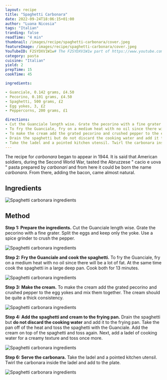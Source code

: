 ```yaml
---
layout: recipe
title: "Spaghetti Carbonara"
date: 2022-09-24T18:06:15+01:00
author: "Luana Nicosia"
tags: "Italian"
tranding: false
readTime: "4 min"
thumbnail: /images/recipe/spaghetti-carbonara/cover.jpeg
featureImage: /images/recipe/spaghetti-carbonara/cover.jpeg
YouTubeID: F2SYDXV1W1w# The F2SYDXV1W1w part of https://www.youtube.com/watch?v=F2SYDXV1W1w
category: pasta 
cuisine: "Italian"
yield: 2
prepTime: 15
cookTime: 45

ingredients:

- Guanciale, 0.142 grams, £4.50
- Pecorino, 0.101 grams, £4.50
- Spaghetti, 500 grams, £2
- Egg yokes, 3, £2
- Peppercorns, 200 grams, £1

directions:
- Cut the Guanciale length wise. Grate the pecorino with a fine grater. Split the eggs and keep only the yoke. Use a spice grinder to crush the pepper.
- To fry the Guanciale, fry on a medium heat with no oil since there will be a lot of fat. At the same time cook the spaghetti in a large deep pan. Cook both for 13 minutes.
- To make the cream add the grated pecorino and crushed pepper to the egg yokes and mix them together. The cream should be quite a thick consistency. 
- Drain the spaghetti but do not discard the cooking water and add it to the frying pan. Take the pan off of the heat and toss the spaghetti with the Guanciale. Add the cream on top of the spaghetti and toss again. Next, add a ladel of cooking water for a creamy texture and toss once more.
- Take the ladel and a pointed kitchen utensil. Twirl the carbonara inside the ladel and add to the plate. 
---
```


The recipe for *carbonara* began to appear in 1944. It is said that American soldiers, during the Second World War, tasted the Abruzzese " cacio e  uova " pasta prepared by *carbonari* and from here it could be born the name *carbonara*. From there, adding the bacon, came almost natural.
## Ingredients

![Spaghetti carbonara ingredients](Https://drive.google.com/uc?export=view&id=1CbMCmgmLrFFUuRCvNVYNGgheE4gCHoG9)

## Method

**Step 1: Prepare the ingredients.** Cut the Guanciale length wise. Grate the pecorino with a fine grater. Split the eggs and keep only the yoke. Use a spice grinder to crush the pepper.

![Spaghetti carbonara ingredients](Https://drive.google.com/uc?export=view&id=18UXFJ5my3sm90fi7IrinIk_EoGC-ttv7)

**Step 2: Fry the Guanciale and cook the spaghetti.** To fry the Guanciale, fry on a medium heat with no oil since there will be a lot of fat. At the same time cook the spaghetti in a large deep pan. Cook both for 13 minutes.

![Spaghetti carbonara ingredients](Https://drive.google.com/uc?export=view&id=19wgAxlCN-3asdXs5XdNmtWv_F-XAf-IL)

**Step 3: Make the cream.** To make the cream add the grated pecorino and crushed pepper to the egg yokes and mix them together. The cream should be quite a thick consistency.  

![Spaghetti carbonara ingredients](Https://drive.google.com/uc?export=view&id=1A028KHk08msftTi_di1TgXiTU1vFD1gK)


**Step 4: Add the spaghetti and cream to the frying pan.** Drain the spaghetti but **do not discard the cooking water** and add it to the frying pan. Take the pan off of the heat and toss the spaghetti with the Guanciale. Add the cream on top of the spaghetti and toss again. Next, add a ladel of cooking water for a creamy texture and toss once more.

![Spaghetti carbonara ingredients](Https://drive.google.com/uc?export=view&id=1A7ShrhGAJcdkRvgxJot5PAuSpRhaZm1B)


**Step 6: Serve the carbonara.** Take the ladel and a pointed kitchen utensil. Twirl the carbonara inside the ladel and add to the plate. 

![Spaghetti carbonara ingredients](Https://drive.google.com/uc?export=view&id=1ABQrmkMK3LbOOCJlwplZCvESjvcrhZqG)


